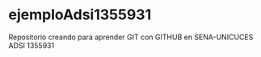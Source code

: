 # ejemploAdsi1355931
Repositorio creando para aprender GIT con GITHUB en SENA-UNICUCES ADSI 1355931
